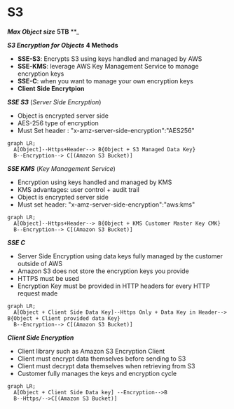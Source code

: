 # S3 
**_Max Object size_** **5TB**
**_

**_S3 Encryption for Objects_**
**4 Methods**
- **SSE-S3**: Encrypts S3 using keys handled and managed by AWS 
- **SSE-KMS**: leverage AWS Key Management Service to manage encryption keys
- **SSE-C**: when you want to manage your own encryption keys 
- **Client Side Encrytpion**

**_SSE S3_** (_Server Side Encryption_)
- Object is encrypted server side 
- AES-256 type of encryption 
- Must Set header : "x-amz-server-side-encryption":"AES256"
```mermaid 
graph LR;
  A[Object]--Https+Header--> B{Object + S3 Managed Data Key}
  B--Encryption--> C[(Amazon S3 Bucket)]
```

**_SSE KMS_** (_Key Management Service_)
- Encryption using keys handled and managed by KMS
- KMS advantages: user control + audit trail
- Object is encrypted server side 
- Must set header: "x-amz-server-side-encryption":"aws:kms"
```mermaid 
graph LR;
  A[Object]--Https+Header--> B{Object + KMS Customer Master Key CMK}
  B--Encryption--> C[(Amazon S3 Bucket)]
```

**_SSE C_** 
- Server Side Encryption using data keys fully managed by the customer outside of AWS 
- Amazon S3 does not store the encryption keys you provide
- HTTPS must be used 
- Encryption Key must be provided in HTTP headers for every HTTP request made 

```mermaid 
graph LR;
  A[Object + Client Side Data Key]--Https Only + Data Key in Header--> B{Object + Client provided data Key}
  B--Encryption--> C[(Amazon S3 Bucket)]
```

**_Client Side Encryption_**
- Client library such as Amazon S3 Encryption Client
- Client must encrypt data themselves before sending to S3
- Client must decrypt data themselves when retrieving from S3
- Customer fully manages the keys and encryption cycle 

```mermaid 
graph LR;
  A[Object + Client Side Data key] --Encryption-->B
  B--Https/-->C[(Amazon S3 Bucket)]
```

